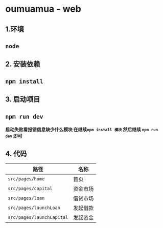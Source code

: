 # oumuamua - web

## 1.环境

## `node`

## 2. 安装依赖
## `npm install`

## 3. 启动项目

## `npm run dev` 

####  启动失败看报错信息缺少什么模块 在继续`npm install 模块` 然后继续 `npm run dev` 即可


## 4. 代码

| 路径                       | 名称 |
| -                         | - |
| `src/pages/home`          | 首页 |
| `src/pages/capital`       | 资金市场 |
| `src/pages/loan`          | 借贷市场 |
| `src/pages/launchLoan`    | 发起借款 |
| `src/pages/launchCapital` | 发起资金 |
